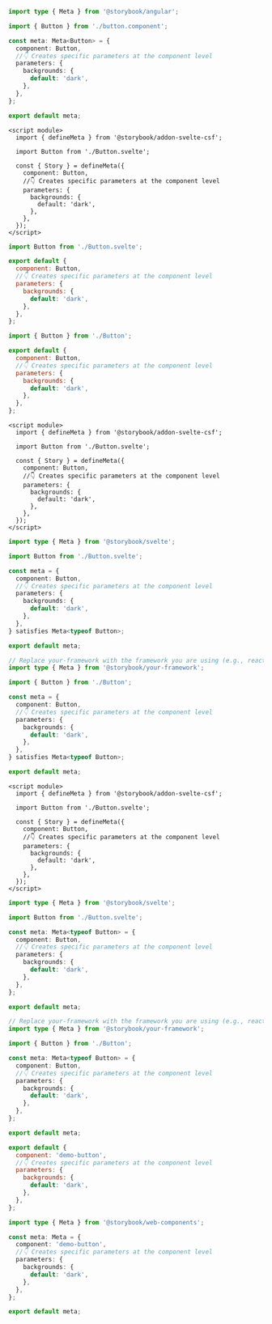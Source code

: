 ```ts filename="Button.stories.ts" renderer="angular" language="ts"
import type { Meta } from '@storybook/angular';

import { Button } from './button.component';

const meta: Meta<Button> = {
  component: Button,
  //👇 Creates specific parameters at the component level
  parameters: {
    backgrounds: {
      default: 'dark',
    },
  },
};

export default meta;
```

```svelte filename="Button.stories.svelte" renderer="svelte" language="js" tabTitle="Svelte CSF"
<script module>
  import { defineMeta } from '@storybook/addon-svelte-csf';

  import Button from './Button.svelte';

  const { Story } = defineMeta({
    component: Button,
    //👇 Creates specific parameters at the component level
    parameters: {
      backgrounds: {
        default: 'dark',
      },
    },
  });
</script>
```

```js filename="Button.stories.js" renderer="svelte" language="js" tabTitle="CSF"
import Button from './Button.svelte';

export default {
  component: Button,
  //👇 Creates specific parameters at the component level
  parameters: {
    backgrounds: {
      default: 'dark',
    },
  },
};
```

```js filename="Button.stories.js|jsx" renderer="common" language="js"
import { Button } from './Button';

export default {
  component: Button,
  //👇 Creates specific parameters at the component level
  parameters: {
    backgrounds: {
      default: 'dark',
    },
  },
};
```

```svelte filename="Button.stories.svelte" renderer="svelte" language="ts-4-9" tabTitle="Svelte CSF"
<script module>
  import { defineMeta } from '@storybook/addon-svelte-csf';

  import Button from './Button.svelte';

  const { Story } = defineMeta({
    component: Button,
    //👇 Creates specific parameters at the component level
    parameters: {
      backgrounds: {
        default: 'dark',
      },
    },
  });
</script>
```

```ts filename="Button.stories.ts" renderer="svelte" language="ts-4-9" tabTitle="CSF"
import type { Meta } from '@storybook/svelte';

import Button from './Button.svelte';

const meta = {
  component: Button,
  //👇 Creates specific parameters at the component level
  parameters: {
    backgrounds: {
      default: 'dark',
    },
  },
} satisfies Meta<typeof Button>;

export default meta;
```

```ts filename="Button.stories.ts|tsx" renderer="common" language="ts-4-9"
// Replace your-framework with the framework you are using (e.g., react-webpack5, vue3-vite)
import type { Meta } from '@storybook/your-framework';

import { Button } from './Button';

const meta = {
  component: Button,
  //👇 Creates specific parameters at the component level
  parameters: {
    backgrounds: {
      default: 'dark',
    },
  },
} satisfies Meta<typeof Button>;

export default meta;
```

```svelte filename="Button.stories.svelte" renderer="svelte" language="ts" tabTitle="Svelte CSF"
<script module>
  import { defineMeta } from '@storybook/addon-svelte-csf';

  import Button from './Button.svelte';

  const { Story } = defineMeta({
    component: Button,
    //👇 Creates specific parameters at the component level
    parameters: {
      backgrounds: {
        default: 'dark',
      },
    },
  });
</script>
```

```ts filename="Button.stories.ts" renderer="svelte" language="ts" tabTitle="CSF"
import type { Meta } from '@storybook/svelte';

import Button from './Button.svelte';

const meta: Meta<typeof Button> = {
  component: Button,
  //👇 Creates specific parameters at the component level
  parameters: {
    backgrounds: {
      default: 'dark',
    },
  },
};

export default meta;
```

```ts filename="Button.stories.ts|tsx" renderer="common" language="ts"
// Replace your-framework with the framework you are using (e.g., react-webpack5, vue3-vite)
import type { Meta } from '@storybook/your-framework';

import { Button } from './Button';

const meta: Meta<typeof Button> = {
  component: Button,
  //👇 Creates specific parameters at the component level
  parameters: {
    backgrounds: {
      default: 'dark',
    },
  },
};

export default meta;
```

```js filename="Button.stories.js" renderer="web-components" language="js"
export default {
  component: 'demo-button',
  //👇 Creates specific parameters at the component level
  parameters: {
    backgrounds: {
      default: 'dark',
    },
  },
};
```

```ts filename="Button.stories.ts" renderer="web-components" language="ts"
import type { Meta } from '@storybook/web-components';

const meta: Meta = {
  component: 'demo-button',
  //👇 Creates specific parameters at the component level
  parameters: {
    backgrounds: {
      default: 'dark',
    },
  },
};

export default meta;
```
